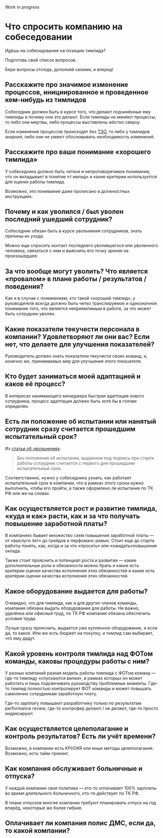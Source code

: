 Work in progress

# Что спросить компанию на собеседовании

Идёшь на собеседование на позицию тимлида?

Подготовь свой список вопросов.

Бери вопросы отсюда, дополняй своими, и вперед!

## Расскажите про значимое изменение процессов, инициированное и проведенное кем-нибудь из тимлидов

Собеседник должен быть в курсе того, что делают подчинённые ему тимлиды и почему они это делают. Если тимлиды не меняют процессы, то либо они мертвы, либо процессы выставлены жёстко сверху.

Если изменения процессов происходят без [ТЭО](https://ru.wikipedia.org/wiki/Технико-экономическое_обоснование), то либо у тимлидов анархия, либо они не умеют обосновывать необходимость изменений.

## Расскажите про ваше понимание «хорошего тимлида»

У собеседника должно быть четкое и непротиворечивое понимание, что он вкладывает в понятие «т имлид» и какие критерии используются для оценки работы тимлида.

Возможно, это понимание даже прописано в должностных инструкциях.

## Почему и как уволился / был уволен последний ушедший сотрудник?

Собеседник обязан быть в курсе увольнения сотрудников, знать причины их ухода.

Можно еще спросить контакт последнего уволившегося или уволенного человека, связаться с ним и выяснить его точку зрения на произошедшее.

## За что вообще могут уволить? Что является «провалом» в плане работы / результатов / поведения?

Как и в случае с пониманием, кто такой «хороший тимлид», у руководителя всегда должно быть четко транслируемое и однозначное понимание того, что является неприемлимым в работе, за что может быть сотрудник уволен.

## Какие показатели текучести персонала в компании? Удовлетворяют ли они вас? Если нет, что делаете для улучшения показателей?

Руководитель должен знать показатели текучести своих команд, и, конечно же, принимаемых мер для улучшения этого показателя.

## Кто будет заниматься моей адаптацией и каков её процесс?

В интересах нанимающего менеджера быстрая адаптация нового сотрудника, процесс адаптации должен быть хотя бы в голове определён.

## Есть ли положение об испытании или нанятый сотрудник сразу считается прошедшим испытательный срок?

Из [статьи об увольнениях](http://sharovatov.github.io/entries/2020-06-firing.html):

> Без положения об испытании, выданном под подпись при старте работы сотрудник считается с первого дня прошедшим испытательный срок.

Соответственно, нужно у собеседника узнать, как работает испытательный срок в компании, что в рамках этого срока нужно выполнить, чтобы его пройти, а также оформлено ли испытание по ТК РФ или же на словах.

## Как осуществляется рост и развитие тимлида, «куда и как» расти, как и за что получать повышение заработной платы?

В компаниях бывает множество схем повышения заработной платы — от «выслуги лет» до грейдов и перфоманс ревью. Стоит еще до старта работы понять, как, когда и за что «просить» или «ожидать»повышения оклада.

Также стоит прояснить и потенциал роста и развития — какие дополнительные роли и обязанности можно брать и какие есть критерии оценки качества исполнения этих обязанностей и какие есть критерии оценки качества исполнения этих обязанностей.

## Какое оборудование выдается для работы?

Очевидно, что для тимлида, как и для других членов команды, компания обязана выдать оборудование для работы. Не важно, удалёнка или офисный труд, по ТК РФ компания обязана обеспечить условия труда.

Лучше сразу прояснить, выдается уже купленное оборудование, и если да, то какое. Или же есть бюджет на покупку, и тимлид сам выбирает, что ему дадут.

## Какой уровень контроля тимлида над ФОТом команды, каковы процедуры работы с ним?

У разных компаний разная модель работы тимлида с ФОТом команд — где-то тимлиду «спускаются вилки», в рамках которых он может работать и лишь подсвечивать руководству проблемные моменты. Где-то тимлид полностью контролирует ФОТ команды и может повышать самолично сотрудникам заработную плату.

Где-то зарплату повышают разработчику только по результатам performance review, где-то контрофер делают / не делают, где-то просто индексируют.

## Как осуществляется целеполагание и контроль результатов? Есть ли учёт времени?

Возможно, в компании есть KPI/OKR или иные методы целеполагания. Возможно, есть тайм-трекинг.

## Как компания обслуживает больничные и отпуска?

У каждой компании своя политика — кто-то оплачивает 100% зарплаты во время длительного больничного, кто-то действует по ТК РФ.

В плане отпусков многие компании требуют планировать отпуск на год вперёд, некоторые же более гибкие.

## Оплачивает ли компания полис ДМС, если да, то какой компании?



